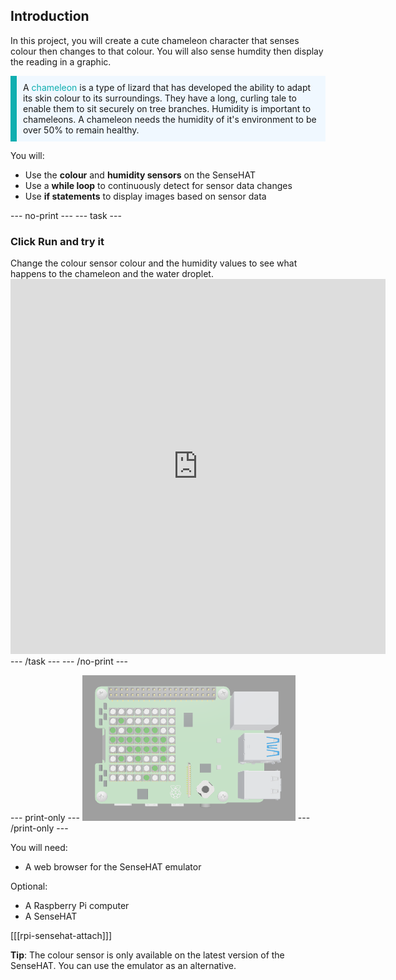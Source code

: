 ## Introduction

In this project, you will create a cute chameleon character that senses colour then changes to that colour. You will also sense humdity then display the reading in a graphic.

<p style="border-left: solid; border-width:10px; border-color: #0faeb0; background-color: aliceblue; padding: 10px;">
A <span style="color: #0faeb0">chameleon</span> is a type of lizard that has developed the ability to adapt its skin colour to its surroundings. They  have a long, curling tale to enable them to sit securely on tree branches. Humidity is important to chameleons. A chameleon needs the humidity of it's environment to be over 50% to remain healthy. 
</p>

You will:
+ Use the **colour** and **humidity sensors** on the SenseHAT
+ Use a **while loop** to continuously detect for sensor data changes
+ Use **if statements** to display images based on sensor data

--- no-print ---
--- task ---
### Click Run and try it
<div style="display: flex; flex-wrap: wrap">
<div style="flex-basis: 175px; flex-grow: 1">  
Change the colour sensor colour and the humidity values to see what happens to the chameleon and the water droplet.

</div>
</div>
<div class="trinket">
<iframe src="https://trinket.io/embed/python/c387d50d68?outputOnly=true&runOption=run" width="600" height="600" frameborder="0" marginwidth="0" marginheight="0" allowfullscreen></iframe>
</div>
--- /task ---
--- /no-print ---

--- print-only ---
![Completed project](images/solution.PNG)
--- /print-only ---

You will need:
+ A web browser for the SenseHAT emulator

Optional:
+ A Raspberry Pi computer
+ A SenseHAT

[[[rpi-sensehat-attach]]]

**Tip**: The colour sensor is only available on the latest version of the SenseHAT. You can use the emulator as an alternative. 